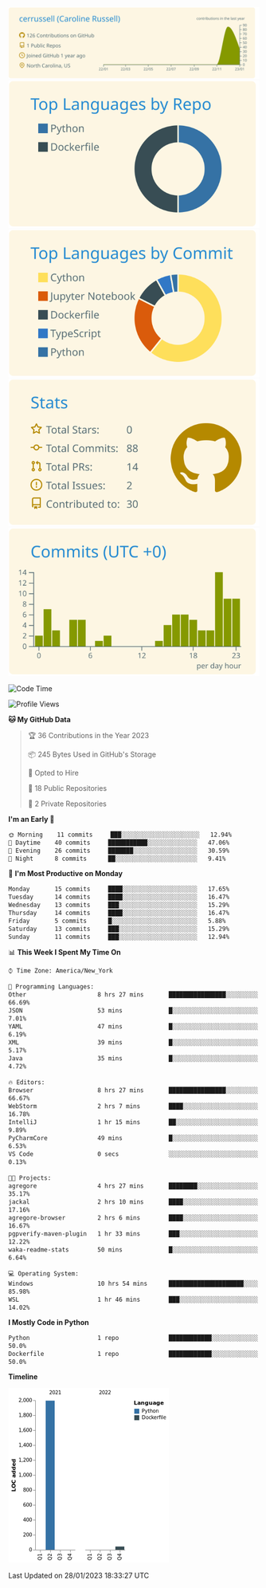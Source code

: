 
[![](https://raw.githubusercontent.com/cerrussell/cerrussell/master/profile-summary-card-output/solarized/0-profile-details.svg)](https://github.com/vn7n24fzkq/github-profile-summary-cards)
[![](https://raw.githubusercontent.com/cerrussell/cerrussell/master/profile-summary-card-output/solarized/1-repos-per-language.svg)](https://github.com/vn7n24fzkq/github-profile-summary-cards) [![](https://raw.githubusercontent.com/cerrussell/cerrussell/master/profile-summary-card-output/solarized/2-most-commit-language.svg)](https://github.com/vn7n24fzkq/github-profile-summary-cards)
[![](https://raw.githubusercontent.com/cerrussell/cerrussell/master/profile-summary-card-output/solarized/3-stats.svg)](https://github.com/vn7n24fzkq/github-profile-summary-cards) [![](https://raw.githubusercontent.com/cerrussell/cerrussell/master/profile-summary-card-output/solarized/4-productive-time.svg)](https://github.com/vn7n24fzkq/github-profile-summary-cards)

<!--START_SECTION:waka-->
![Code Time](http://img.shields.io/badge/Code%20Time-26%20hrs%2052%20mins-blue)

![Profile Views](http://img.shields.io/badge/Profile%20Views-56-blue)

**🐱 My GitHub Data** 

> 🏆 36 Contributions in the Year 2023
 > 
> 📦 245 Bytes Used in GitHub's Storage 
 > 
> 💼 Opted to Hire
 > 
> 📜 18 Public Repositories 
 > 
> 🔑 2 Private Repositories  
 > 
**I'm an Early 🐤** 

```text
🌞 Morning    11 commits     ███░░░░░░░░░░░░░░░░░░░░░░   12.94% 
🌆 Daytime    40 commits     ███████████░░░░░░░░░░░░░░   47.06% 
🌃 Evening    26 commits     ███████░░░░░░░░░░░░░░░░░░   30.59% 
🌙 Night      8 commits      ██░░░░░░░░░░░░░░░░░░░░░░░   9.41%

```
📅 **I'm Most Productive on Monday** 

```text
Monday       15 commits     ████░░░░░░░░░░░░░░░░░░░░░   17.65% 
Tuesday      14 commits     ████░░░░░░░░░░░░░░░░░░░░░   16.47% 
Wednesday    13 commits     ███░░░░░░░░░░░░░░░░░░░░░░   15.29% 
Thursday     14 commits     ████░░░░░░░░░░░░░░░░░░░░░   16.47% 
Friday       5 commits      █░░░░░░░░░░░░░░░░░░░░░░░░   5.88% 
Saturday     13 commits     ███░░░░░░░░░░░░░░░░░░░░░░   15.29% 
Sunday       11 commits     ███░░░░░░░░░░░░░░░░░░░░░░   12.94%

```


📊 **This Week I Spent My Time On** 

```text
⌚︎ Time Zone: America/New_York

💬 Programming Languages: 
Other                    8 hrs 27 mins       ████████████████░░░░░░░░░   66.69% 
JSON                     53 mins             █░░░░░░░░░░░░░░░░░░░░░░░░   7.01% 
YAML                     47 mins             █░░░░░░░░░░░░░░░░░░░░░░░░   6.19% 
XML                      39 mins             █░░░░░░░░░░░░░░░░░░░░░░░░   5.17% 
Java                     35 mins             █░░░░░░░░░░░░░░░░░░░░░░░░   4.72%

🔥 Editors: 
Browser                  8 hrs 27 mins       ████████████████░░░░░░░░░   66.67% 
WebStorm                 2 hrs 7 mins        ████░░░░░░░░░░░░░░░░░░░░░   16.78% 
IntelliJ                 1 hr 15 mins        ██░░░░░░░░░░░░░░░░░░░░░░░   9.89% 
PyCharmCore              49 mins             █░░░░░░░░░░░░░░░░░░░░░░░░   6.53% 
VS Code                  0 secs              ░░░░░░░░░░░░░░░░░░░░░░░░░   0.13%

🐱‍💻 Projects: 
agregore                 4 hrs 27 mins       ████████░░░░░░░░░░░░░░░░░   35.17% 
jackal                   2 hrs 10 mins       ████░░░░░░░░░░░░░░░░░░░░░   17.16% 
agregore-browser         2 hrs 6 mins        ████░░░░░░░░░░░░░░░░░░░░░   16.67% 
pgpverify-maven-plugin   1 hr 33 mins        ███░░░░░░░░░░░░░░░░░░░░░░   12.22% 
waka-readme-stats        50 mins             █░░░░░░░░░░░░░░░░░░░░░░░░   6.64%

💻 Operating System: 
Windows                  10 hrs 54 mins      █████████████████████░░░░   85.98% 
WSL                      1 hr 46 mins        ███░░░░░░░░░░░░░░░░░░░░░░   14.02%

```

**I Mostly Code in Python** 

```text
Python                   1 repo              ████████████░░░░░░░░░░░░░   50.0% 
Dockerfile               1 repo              ████████████░░░░░░░░░░░░░   50.0%

```


**Timeline**

![Chart not found](https://raw.githubusercontent.com/cerrussell/cerrussell/master/charts/bar_graph.png) 


 Last Updated on 28/01/2023 18:33:27 UTC
<!--END_SECTION:waka-->
